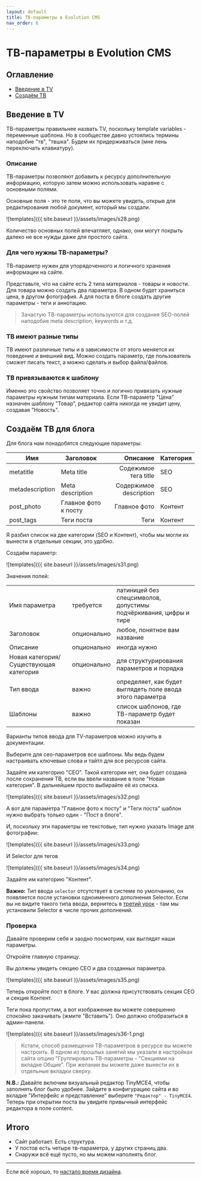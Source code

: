 ```yaml
---
layout: default
title: ТВ-параметры в Evolution CMS
nav_order: 6
---
```


# ТВ-параметры в Evolution CMS

## Оглавление

- [Введение в TV](#part1)
- [Создаём ТВ](#part2)

## Введение в TV <a name="part1"></a>

ТВ-параметры правильнее назвать TV, поскольку template variables - переменные шаблона.
Но в сообществе давно устоялись термины наподобие "тв", "твшка". Будем их придерживаться (мне лень переключать клавиатуру).

### Описание

ТВ-параметры позволяют добавить к ресурсу дополнительную информацию, которую затем можно использовать наравне с основными полями.

Основные поля - это те поля, что вы можете увидеть, открыв для редактирования любой документ, который мы создали.

![templates]({{ site.baseurl }}/assets/images/s28.png)

Количество основных полей впечатляет, однако, они могут покрыть далеко не все нужды даже для простого сайта.

### Для чего нужны TВ-параметры?

TВ-параметр нужен для упорядоченного и логичного хранения информации на сайте.

Представьте, что на сайте есть 2 типа материалов - товары и новости. Для товара можно создать два параметра. В одном будет храниться цена, в другом фотография. А для поста в блоге создать другие параметры - теги и аннотацию.

> Зачастую TВ-параметры используются для создания SEO-полей наподобие meta description, keywords и т.д.

### ТВ имеют разные типы

ТВ имеют различные типы и в зависимости от этого меняется их поведение и внешний вид.
Можно создать параметр, где пользователь сможет писать текст, а можно сделать и выбор файла/файлов.

### ТВ привязываются к шаблону

Именно это свойство позволяет точно и логично привязать нужные параметры нужным типам материала. Если ТВ-параметр "Цена" назначен шаблону "Товар", редактор сайта никогда не увидит цену, создавая "Новость".

## Создаём ТВ для блога <a name="part2"></a>

Для блога нам понадобятся следующие параметры:

| Имя             | Заголовок            |               Описание | Категория |
| --------------- | -------------------- | ---------------------: | --------- |
| metatitle       | Meta title           |   Содежимое тега title | SEO       |
| metadescription | Meta description     | Содержимое description | SEO       |
| post_photo      | Главное фото к посту |           Главное фото | Контент   |
| post_tags       | Теги поста           |                   Теги | Контент   |

Я разбил список на две категории (SEO и Контент), чтобы мы могли их вынести в отдельные секции, это удобно.

Создаём параметр:

![templates]({{ site.baseurl }}/assets/images/s31.png)

Значения полей:

|                                        |             |                                                                   |
| -------------------------------------- | ----------- | ----------------------------------------------------------------- |
| Имя параметра                          | требуется   | латиницей без спецсимволов, допустимы подчёркивания, цифры и тире |
| Заголовок                              | опционально | любое, понятное вам название                                      |
| Описание                               | опционально | иногда нужно                                                      |
| Новая категория/Существующая категория | опционально | для структурирования параметров и порядка                         |
| Тип ввода                              | важно       | определяет, как будет выглядеть поле ввода этого параметра        |
| Шаблоны                                | важно       | список шаблонов, где ТВ-параметр будет показан                    |

Варианты типов ввода для TV-параметров можно изучить в документации.

Выберите для сео-параметров все шаблоны. Мы ведь будем настраивать ключевые слова и тайтл для все ресурсов сайта.

Задайте им категорию "СЕО". Такой категории нет, она будет создана после сохранения ТВ, если вы ввели название в поле "Новая категория". В дальнейшем просто выбирайте её из списка.

![templates]({{ site.baseurl }}/assets/images/s32.png)

А вот для параметра "Главное фото к посту" и "Теги поста" шаблон нужно выбрать только один - "Пост в блоге".

И, поскольку эти параметры не текстовые, тип нужно указать Image для фотографии:

![templates]({{ site.baseurl }}/assets/images/s33.png)

И Selector для тегов

![templates]({{ site.baseurl }}/assets/images/s34.png)

Задайте им категорию "Контент".

**Важно:** Тип ввода `selector` отсутствует в системе по умолчанию, он появляется после установки одноименного дополнения Selector. Если вы не видите такого типа ввода, вернитесь в [третий урок](/003_%D0%9F%D0%B5%D1%80%D0%B2%D0%BE%D0%BD%D0%B0%D1%87%D0%B0%D0%BB%D1%8C%D0%BD%D1%8B%D0%B5%20%D0%BD%D0%B0%D1%81%D1%82%D1%80%D0%BE%D0%B9%D0%BA%D0%B8.md) - там мы установили Selector в числе прочих дополнений.

### Проверка

Давайте проверим себя и заодно посмотрим, как выглядят наши параметры.

Откройте главную страницу.

Вы должны увидеть секцию СЕО и два созданных параметра.

![templates]({{ site.baseurl }}/assets/images/s35.png)

Теперь откройте пост в блоге. У вас должна присутствовать секция СЕО и секция Контент.

Теги пока пропустим, а вот изображение вы можете совершенно спокойно закачивать (жмите "Вставить"). Оно должно отобразиться в админ-панели.

![templates]({{ site.baseurl }}/assets/images/s36-1.png)

> Кстати, способ размещения ТВ-параметров в ресурсе вы можете настроить. В одном из прошлых занятий мы указали в настройках сайта опцию "Группировать ТВ-параметры - "Секциями на вкладке Общие".
> При желании вы можете даже вынести их в отдельные вкладки сверху.

**N.B.:** Давайте включим визуальный редактор TinyMCE4, чтобы заполнять блог было удобнее. Зайдите в конфигурацию сайта и во вкладке "Интерфейс и представление" выберите `"Редактор" - TinyMCE4`. Теперь при открытии поста вы увидите привычный интерфейс редактора в поле content.

## Итого

- Сайт работает. Есть структура.
- У постов есть четыре тв-параметра, у других страниц два.
- Снаружи всё ещё пусто, но мы можем наполнять блог.

---

Если всё хорошо, то [настало время дизайна](/006_%D0%A8%D0%B0%D0%B1%D0%BB%D0%BE%D0%BD%20%D0%B1%D0%BB%D0%BE%D0%B3%D0%B0.%20%D0%98%D0%BD%D1%82%D0%B5%D0%B3%D1%80%D0%B0%D1%86%D0%B8%D1%8F%20%D0%B4%D0%B8%D0%B7%D0%B0%D0%B9%D0%BD%D0%B0%20%D0%B2%20Evolution%20CMS.md).
